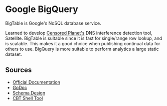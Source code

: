 # Google BigQuery

BigTable is Google's NoSQL database service.

Learned to develop [Censored Planet's](https://censoredplanet.org) DNS 
interference detection tool, Satellite. BigTable is suitable since it
is fast for single/range row lookup, and is scalable. This makes
it a good choice when publishing continual data for others to use. 
BigQuery is more suitable to perform analytics a large static dataset.

## Sources

- [Official Documentation](https://cloud.google.com/bigtable/docs/)
- [GoDoc](https://godoc.org/cloud.google.com/go/bigtable)
- [Schema Design](https://cloud.google.com/bigtable/docs/schema-design)
- [CBT Shell Tool](https://cloud.google.com/bigtable/docs/quickstart-cbt)
